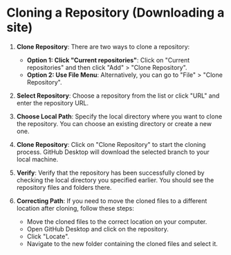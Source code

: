 # Cloning a Repository (Downloading a site)

1. **Clone Repository**: There are two ways to clone a repository:
    - **Option 1: Click "Current repositories"**: Click on "Current repositories" and then click "Add" > "Clone Repository".
    - **Option 2: Use File Menu**: Alternatively, you can go to "File" > "Clone Repository".

2. **Select Repository**: Choose a repository from the list or click "URL" and enter the repository URL.

3. **Choose Local Path**: Specify the local directory where you want to clone the repository. You can choose an existing directory or create a new one.

4. **Clone Repository**: Click on "Clone Repository" to start the cloning process. GitHub Desktop will download the selected branch to your local machine.

5. **Verify**: Verify that the repository has been successfully cloned by checking the local directory you specified earlier. You should see the repository files and folders there.

6. **Correcting Path**: If you need to move the cloned files to a different location after cloning, follow these steps:
    - Move the cloned files to the correct location on your computer.
    - Open GitHub Desktop and click on the repository.
    - Click "Locate".
    - Navigate to the new folder containing the cloned files and select it.
